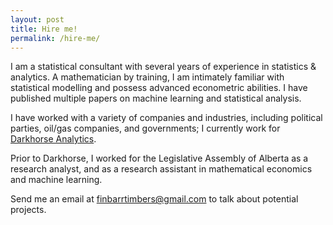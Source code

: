 ```yaml
---
layout: post
title: Hire me!
permalink: /hire-me/
---
```


I am a statistical consultant with several years of experience in statistics &
analytics. A mathematician by training, I am intimately familiar with
statistical modelling and possess advanced econometric abilities. I have
published multiple papers on machine learning and statistical analysis.

I have worked with a variety of companies and industries, including political
parties, oil/gas companies, and governments; I currently work for [Darkhorse
Analytics](dha.io).

Prior to Darkhorse, I worked for the Legislative Assembly of Alberta as a
research analyst, and as a research assistant in mathematical economics and
machine learning.

Send me an email at [finbarrtimbers@gmail.com](mailto:finbarrtimbers@gmail.com) to talk about potential projects.
